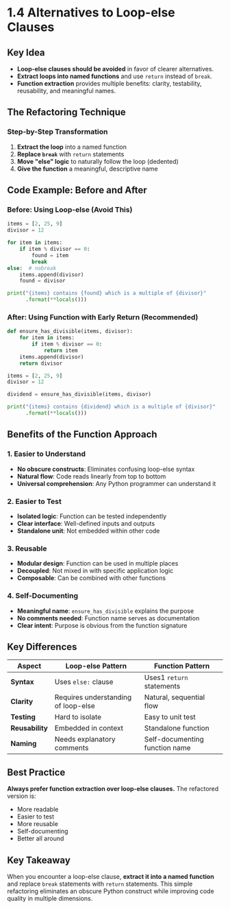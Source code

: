# 1.4 Alternatives to Loop-else Clauses

## Key Idea

- **Loop-else clauses should be avoided** in favor of clearer alternatives.
- **Extract loops into named functions** and use `return` instead of `break`.
- **Function extraction** provides multiple benefits: clarity, testability, reusability, and meaningful names.

## The Refactoring Technique

### Step-by-Step Transformation

1. **Extract the loop** into a named function
2. **Replace `break`** with `return` statements
3. **Move "else" logic** to naturally follow the loop (dedented)
4. **Give the function** a meaningful, descriptive name

## Code Example: Before and After

### Before: Using Loop-else (Avoid This)
```python
items = [2, 25, 9]
divisor = 12

for item in items:
    if item % divisor == 0:
        found = item
        break
else:  # nobreak
    items.append(divisor)
    found = divisor

print("{items} contains {found} which is a multiple of {divisor}"
      .format(**locals()))
```

### After: Using Function with Early Return (Recommended)
```python
def ensure_has_divisible(items, divisor):
    for item in items:
        if item % divisor == 0:
            return item
    items.append(divisor)
    return divisor

items = [2, 25, 9]
divisor = 12

dividend = ensure_has_divisible(items, divisor)

print("{items} contains {dividend} which is a multiple of {divisor}"
      .format(**locals()))
```

## Benefits of the Function Approach

### 1. **Easier to Understand**
- **No obscure constructs**: Eliminates confusing loop-else syntax
- **Natural flow**: Code reads linearly from top to bottom
- **Universal comprehension**: Any Python programmer can understand it

### 2. **Easier to Test**
- **Isolated logic**: Function can be tested independently
- **Clear interface**: Well-defined inputs and outputs
- **Standalone unit**: Not embedded within other code

### 3. **Reusable**
- **Modular design**: Function can be used in multiple places
- **Decoupled**: Not mixed in with specific application logic
- **Composable**: Can be combined with other functions

### 4. **Self-Documenting**
- **Meaningful name**: `ensure_has_divisible` explains the purpose
- **No comments needed**: Function name serves as documentation
- **Clear intent**: Purpose is obvious from the function signature

## Key Differences

| Aspect | Loop-else Pattern | Function Pattern |
|--------|------------------|------------------|
| **Syntax** | Uses `else:` clause | Uses1 `return` statements |
| **Clarity** | Requires understanding of loop-else | Natural, sequential flow |
| **Testing** | Hard to isolate | Easy to unit test |
| **Reusability** | Embedded in context | Standalone function |
| **Naming** | Needs explanatory comments | Self-documenting function name |

## Best Practice

**Always prefer function extraction over loop-else clauses.** The refactored version is:
- More readable
- Easier to test
- More reusable
- Self-documenting
- Better all around

## Key Takeaway

When you encounter a loop-else clause, **extract it into a named function** and replace `break` statements with `return` statements. This simple refactoring eliminates an obscure Python construct while improving code quality in multiple dimensions.
